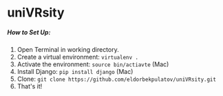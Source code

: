 # uniVRsity
##### How to Set Up:  
1. Open Terminal in working directory.
2. Create a virtual environment: ```virtualenv .```
3. Activate the environment: ```source bin/actiavte``` (Mac)
4. Install Django: ```pip install django``` (Mac)
5. Clone: ```git clone https://github.com/eldorbekpulatov/uniVRsity.git```
6. That's it!
